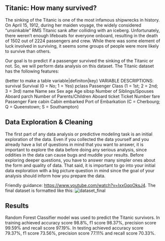 Titanic: How many survived?
-----------------------------

The sinking of the Titanic is one of the most infamous shipwrecks in history. On April 15, 1912, during her maiden voyage, the widely considered “unsinkable” RMS Titanic sank after colliding with an iceberg. Unfortunately, there weren’t enough lifeboats for everyone onboard, resulting in the death of 1502 out of 2224 passengers and crew. While there was some element of luck involved in surviving, it seems some groups of people were more likely to survive than others. 

Our goal is to predict if a passenger survived the sinking of the Titanic or not. So, we will perform data analysis on this dataset. The Titanic dataset has the following features:

(better to make a table variable|definiton|key)
VARIABLE DESCRIPTIONS:
survival        Survival
                (0 = No; 1 = Yes)
pclass          Passenger Class
                (1 = 1st; 2 = 2nd; 3 = 3rd)
name            Name
sex             Sex
age             Age
sibsp           Number of Siblings/Spouses Aboard
parch           Number of Parents/Children Aboard
ticket          Ticket Number
fare            Passenger Fare
cabin           Cabin
embarked        Port of Embarkation
                (C = Cherbourg; Q = Queenstown; S = Southampton)


Data Exploration & Cleaning
-----------------------------

The first part of any data analysis or predictive modeling task is an initial exploration of the data. Even if you collected the data yourself and you already have a list of questions in mind that you want to answer, it is important to explore the data before doing any serious analysis, since oddities in the data can cause bugs and muddle your results. Before exploring deeper questions, you have to answer many simpler ones about the form and quality of data. That said, it is important to go into your initial data exploration with a big picture question in mind since the goal of your analysis should inform how you prepare the data.

Friendly guidance: https://www.youtube.com/watch?v=IxxGqoOksJ4. The final dataset is formatted like this: ![dataset_final](https://user-images.githubusercontent.com/37047286/232353434-039cc9cb-b2a8-4422-8fec-2527ca41935c.PNG)



Results
-----------------------------

Random Forest Classifier model was used to predict the Titanic survivors. In training achieved accuracy score 98.8%, f1 score 98.37%, precision score 99.59% and recall score 97.19%. In testing achieved accuracy score 79.37%, f1 score 73.56%, precision score 77.11% and recall score 70.33%.

